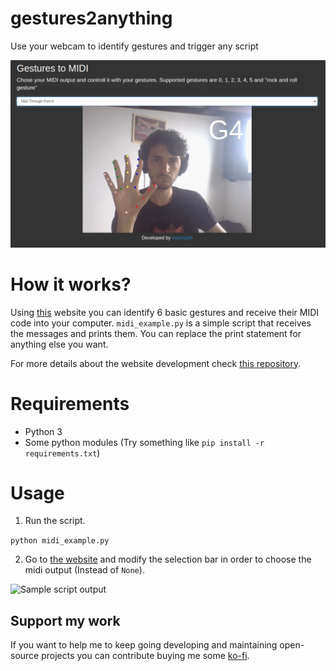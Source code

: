 # gestures2anything

Use your webcam to identify gestures and trigger any script

![Gestures identification website](imgs/website.jpg)

# How it works?

Using [this](http://gestos.mathigatti.com/) website you can identify 6 basic gestures and receive their MIDI code into your computer. `midi_example.py` is a simple script that receives the messages and prints them. You can replace the print statement for anything else you want.

For more details about the website development check [this repository](https://github.com/mathigatti/GesturesController).

# Requirements

- Python 3
- Some python modules (Try something like `pip install -r requirements.txt`)

# Usage

1. Run the script.

```python midi_example.py```

2. Go to [the website](http://gestos.mathigatti.com/) and modify the selection bar in order to choose the midi output (Instead of `None`).

![Sample script output](imgs/sample_script.jpg)

## Support my work

If you want to help me to keep going developing and maintaining open-source projects you can contribute buying me some [ko-fi](https://ko-fi.com/mathigatti).
